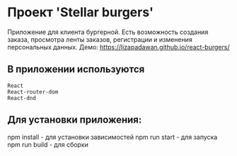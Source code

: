 # Проект 'Stellar burgers'

Приложение для клиента бургерной. Есть возможность создания заказа, просмотра ленты заказов, регистрации и изменения персональных данных.
Демо: https://lizapadawan.github.io/react-burgers/

## В приложении используются

    React
    React-router-dom
    React-dnd

## Для установки приложения:

npm install - для установки зависимостей
npm run start - для запуска
npm run build - для сборки
